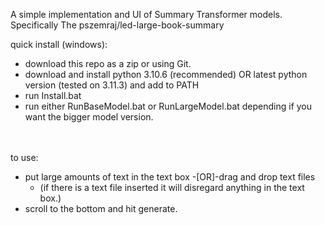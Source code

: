 A simple implementation and UI of Summary Transformer models. Specifically The pszemraj/led-large-book-summary

quick install (windows):<br />
- download this repo as a zip or using Git.
- download and install python 3.10.6 (recommended) OR latest python version (tested on 3.11.3) and add to PATH
- run Install.bat
- run either RunBaseModel.bat or RunLargeModel.bat depending if you want the bigger model version.

<br /><br />
to use:
- put large amounts of text in the text box -[OR]-drag and drop text files 
    - (if there is a text file inserted it will disregard anything in the text box.)
- scroll to the bottom and hit generate.
